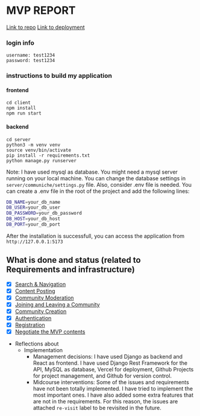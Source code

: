 # MVP REPORT

[Link to repo](https://github.com/mehmeteyupoglu/Swe573-eyupoglu)
[Link to deployment](https://communiche.vercel.app)

### login info

```
username: test1234
password: test1234
```

### instructions to build my application

#### frontend

```
cd client
npm install
npm run start
```

#### backend

```
cd server
python3 -m venv venv
source venv/bin/activate
pip install -r requirements.txt
python manage.py runserver
```

Note: I have used mysql as database. You might need a mysql server running on your local machine. You can change the database settings in `server/communiche/settings.py` file. Also, consider .env file is needed. You can create a .env file in the root of the project and add the following lines:

```bash
DB_NAME=your_db_name
DB_USER=your_db_user
DB_PASSWORD=your_db_password
DB_HOST=your_db_host
DB_PORT=your_db_port
```

After the installation is successfull, you can access the application from `http://127.0.0.1:5173`

## What is done and status (related to Requirements and infrastructure)

- [x] [Search & Navigation](https://github.com/mehmeteyupoglu/Swe573-eyupoglu/issues/28)
- [x] [Content Posting](https://github.com/mehmeteyupoglu/Swe573-eyupoglu/issues/24)
- [x] [Community Moderation](https://github.com/mehmeteyupoglu/Swe573-eyupoglu/issues/23)
- [x] [Joining and Leaving a Community](https://github.com/mehmeteyupoglu/Swe573-eyupoglu/issues/22)
- [x] [Community Creation](https://github.com/mehmeteyupoglu/Swe573-eyupoglu/issues/21)
- [x] [Authentication](https://github.com/mehmeteyupoglu/Swe573-eyupoglu/issues/20)
- [x] [Registration](https://github.com/mehmeteyupoglu/Swe573-eyupoglu/issues/19)
- [x] [Negotiate the MVP contents](https://github.com/mehmeteyupoglu/Swe573-eyupoglu/issues/17)

- Reflections about
  - Implementation
    - Management decisions:
      I have used Django as backend and React as frontend. I have used Django Rest Framework for the API, MySQL as database, Vercel for deployment, Github Projects for project management, and Github for version control.
    - Midcourse interventions:
      Some of the issues and requirements have not been totally implemented. I have tried to implement the most important ones. I have also added some extra features that are not in the requirements. For this reason, the issues are attached `re-visit` label to be revisited in the future.
